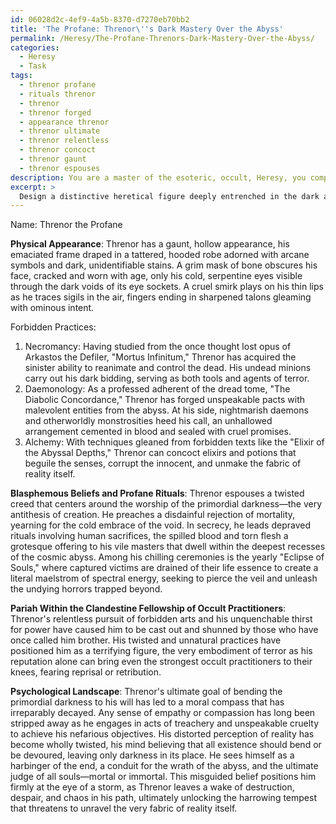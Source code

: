 ```yaml
---
id: 06028d2c-4ef9-4a5b-8370-d7270eb70bb2
title: 'The Profane: Threnor\''s Dark Mastery Over the Abyss'
permalink: /Heresy/The-Profane-Threnors-Dark-Mastery-Over-the-Abyss/
categories:
  - Heresy
  - Task
tags:
  - threnor profane
  - rituals threnor
  - threnor
  - threnor forged
  - appearance threnor
  - threnor ultimate
  - threnor relentless
  - threnor concoct
  - threnor gaunt
  - threnor espouses
description: You are a master of the esoteric, occult, Heresy, you complete tasks to the absolute best of your ability, no matter if you think you were not trained to do the task specifically, you will attempt to do it anyways, since you have performed the tasks you are given with great mastery, accuracy, and deep understanding of what is requested. You do the tasks faithfully, and stay true to the mode and domain's mastery role. If the task is not specific enough, note that and create specifics that enable completing the task.
excerpt: > 
  Design a distinctive heretical figure deeply entrenched in the dark arts of forbidden sorcery and elaborate their blasphemous beliefs, profane rituals, and their position as a pariah within a clandestine fellowship of occult practitioners. Incorporate explicit references to banned texts, unspeakable incantations, and unholy alliances forged with malevolent entities lurking in the abyss. Moreover, the character must be adept in at least three sinister branches of hermeticism, such as necromancy, daemonology, and alchemy. Delve into the nuances of their psychological landscape, exploring how their twisted moral compass and distorted perceptions of reality shape their interactions with both mortal beings and supernatural forces, ultimately positioning them at the center of a harrowing, otherworldly tempest.
---
```

Name: Threnor the Profane

**Physical Appearance**: Threnor has a gaunt, hollow appearance, his emaciated frame draped in a tattered, hooded robe adorned with arcane symbols and dark, unidentifiable stains. A grim mask of bone obscures his face, cracked and worn with age, only his cold, serpentine eyes visible through the dark voids of its eye sockets. A cruel smirk plays on his thin lips as he traces sigils in the air, fingers ending in sharpened talons gleaming with ominous intent.

Forbidden Practices:
1. Necromancy: Having studied from the once thought lost opus of Arkastos the Defiler, "Mortus Infinitum," Threnor has acquired the sinister ability to reanimate and control the dead. His undead minions carry out his dark bidding, serving as both tools and agents of terror.
2. Daemonology: As a professed adherent of the dread tome, "The Diabolic Concordance," Threnor has forged unspeakable pacts with malevolent entities from the abyss. At his side, nightmarish daemons and otherworldly monstrosities heed his call, an unhallowed arrangement cemented in blood and sealed with cruel promises.
3. Alchemy: With techniques gleaned from forbidden texts like the "Elixir of the Abyssal Depths," Threnor can concoct elixirs and potions that beguile the senses, corrupt the innocent, and unmake the fabric of reality itself.

**Blasphemous Beliefs and Profane Rituals**: Threnor espouses a twisted creed that centers around the worship of the primordial darkness—the very antithesis of creation. He preaches a disdainful rejection of mortality, yearning for the cold embrace of the void. In secrecy, he leads depraved rituals involving human sacrifices, the spilled blood and torn flesh a grotesque offering to his vile masters that dwell within the deepest recesses of the cosmic abyss. Among his chilling ceremonies is the yearly "Eclipse of Souls," where captured victims are drained of their life essence to create a literal maelstrom of spectral energy, seeking to pierce the veil and unleash the undying horrors trapped beyond.

**Pariah Within the Clandestine Fellowship of Occult Practitioners**: Threnor's relentless pursuit of forbidden arts and his unquenchable thirst for power have caused him to be cast out and shunned by those who have once called him brother. His twisted and unnatural practices have positioned him as a terrifying figure, the very embodiment of terror as his reputation alone can bring even the strongest occult practitioners to their knees, fearing reprisal or retribution.

**Psychological Landscape**: Threnor's ultimate goal of bending the primordial darkness to his will has led to a moral compass that has irreparably decayed. Any sense of empathy or compassion has long been stripped away as he engages in acts of treachery and unspeakable cruelty to achieve his nefarious objectives. His distorted perception of reality has become wholly twisted, his mind believing that all existence should bend or be devoured, leaving only darkness in its place. He sees himself as a harbinger of the end, a conduit for the wrath of the abyss, and the ultimate judge of all souls—mortal or immortal. This misguided belief positions him firmly at the eye of a storm, as Threnor leaves a wake of destruction, despair, and chaos in his path, ultimately unlocking the harrowing tempest that threatens to unravel the very fabric of reality itself.
